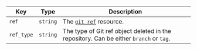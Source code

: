 Key | Type | Description
----|------|-------------
`ref`|`string` | The [`git ref`](/rest/git#get-a-reference) resource.
`ref_type`|`string` | The type of Git ref object deleted in the repository. Can be either `branch` or `tag`.
